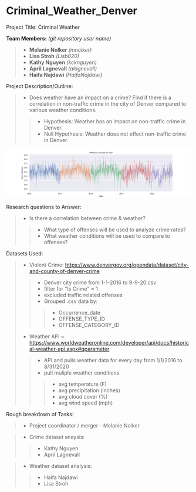 # Criminal_Weather_Denver

Project Title: Criminal Weather

**Team Members:** *(git repository user name)*
>- **Melanie Nolker** *(mnolker)*
>- **Lisa Stroh** *(Lisb020)*
>- **Kathy Nguyen** *(kcknguyen)*
>- **April Lagnevall** *(alagnevall)*
>- **Haifa Najdawi** *(HaifaNajdawi)*

Project Description/Outline: 
>- Does weather have an impact on a crime? Find if there is a correlation in non-traffic crime in the city of Denver compared to various weather conditions.
>>- Hypothesis: Weather has an impact on non-traffic crime in Denver.
>>- Null Hypothesis: Weather does not effect non-traffic crime in Denver.

![line graph by year](/graphs/line_year_by_color.png)

Research questions to Answer:
>- Is there a correlation between crime & weather?  
>>- What type of offenses will be used to analyze crime rates?
>>- What weather conditions will be used to compare to offenses?

Datasets Used:
>- Violent Crime: https://www.denvergov.org/opendata/dataset/city-and-county-of-denver-crime
>>- Denver city crime from 1-1-2016 to 9-9-20.csv
>>- filter for "Is Crime" = 1
>>- excluded traffic related offenses
>>- Grouped .csv data by: 
>>>- Occurrence_date
>>>- OFFENSE_TYPE_ID
>>>- OFFENSE_CATEGORY_ID
>- Weather API = https://www.worldweatheronline.com/developer/api/docs/historical-weather-api.aspx#qparameter
>>- API and pulls weather data for every day from 1/1/2016 to 8/31/2020
>>- pull muliple weather conditions
>>>- avg temperature (F)
>>>- avg precipitation (inches)
>>>- avg cloud cover (%)
>>>- avg wind speed (mph)





Rough breakdown of Tasks:
>-  Project coordinator / merger - Melanie Nolker

>- Crime dataset anaysis:
>>- Kathy Nguyen
>>- April Lagnevall

>- Weather dataset analysis:
>>- Haifa Najdawi 
>>- Lisa Stroh
